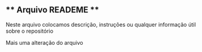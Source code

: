 ## ** Arquivo READEME **
Neste arquivo colocamos descrição, instruções ou qualquer informação útil sobre o repositório

Mais uma alteração do arquivo 